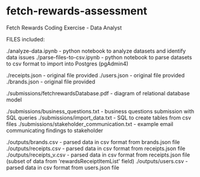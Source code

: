 # fetch-rewards-assessment
Fetch Rewards Coding Exercise - Data Analyst

FILES included:

./analyze-data.ipynb - python notebook to analyze datasets and identify data issues
./parse-files-to-csv.ipynb - python notebook to parse datasets to csv format to import into Postgres (pgAdmin4)

./receipts.json - original file provided
./users.json - original file provided
./brands.json - original file provided

./submissions/fetchrewardsDatabase.pdf - diagram of relational database model

./submissions/business_questions.txt - business questions submission with SQL queries
./submissions/import_data.txt - SQL to create tables from csv files
./submissions/stakeholder_communication.txt - example email communicating findings to stakeholder

./outputs/brands.csv - parsed data in csv format from brands.json file
./outputs/receipts.csv - parsed data in csv format from receipts.json file
./outputs/receipts_v.csv - parsed data in csv format from receipts.json file (subset of data from 'rewardsReceiptItemList' field)
./outputs/users.csv - parsed data in csv format from users.json file